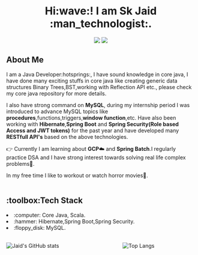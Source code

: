 <h1 align="center">Hi:wave:! I am Sk Jaid :man_technologist:.</h1>
<p align="center">
<a href="https://www.linkedin.com/in/sk-jaid-800230193/"><img src="https://img.shields.io/badge/linkedin%20-%230077B5.svg?&style=for-the-badge&logo=linkedin&logoColor=white"/></a>
<a href="https://leetcode.com/JJ_programmer/"><img src="https://camo.githubusercontent.com/9009e098c2603c3e657e7f1754da9a88ba7ca17cbbc95abbac4257b26ec6ff8a/68747470733a2f2f696d672e736869656c64732e696f2f62616467652f2d4c656574436f64652d4646413131363f7374796c653d666f722d7468652d6261646765266c6f676f3d4c656574436f6465266c6f676f436f6c6f723d626c61636b"></a>
</p>

<h2>About Me</h2>
<p> I am a Java Developer:hotsprings:, I have sound knowledge in core java, I have done many exciting stuffs in core java like creating generic data structures Binary Trees,BST,working with Reflection API etc., please check my core java repository for more details.<br/>

I also have strong command on **MySQL**, during my internship period I was introduced to advance MySQL topics like **procedures**,functions,triggers,**window function**,etc.
Have also been working with **Hibernate**,**Spring Boot** and **Spring Security(Role based Access and JWT tokens)** for the past year and have developed many **RESTfull API's** based on the above technologies.<br/>

:point_right: Currently I am learning about **GCP**:cloud: and **Spring Batch**.I regularly practice DSA and I have strong interest towards solving real life complex problems:zany_face:.<br/>
  
In my free time I like to workout or watch horror movies:ghost:.<br/>
  <br/>
</p>
  <h2>:toolbox:Tech Stack</h2>
  <li>:computer: Core Java, Scala.</li>
  <li>:hammer: Hibernate,Spring Boot,Spring Security.</li>
  <li>:floppy_disk: MySQL.</li>
  
  <br/>
  
  
  ![Jaid's GitHub stats](https://github-readme-stats.vercel.app/api?username=ProgrammerJaid&show_icons=true&theme=city_lights)&nbsp;&nbsp;&nbsp;&nbsp;&nbsp;&nbsp;&nbsp;&nbsp;&nbsp;&nbsp;&nbsp;&nbsp;&nbsp;&nbsp;&nbsp;&nbsp;&nbsp;&nbsp;&nbsp;&nbsp;&nbsp;&nbsp;&nbsp;&nbsp;&nbsp;&nbsp;&nbsp;&nbsp;&nbsp;&nbsp;&nbsp;&nbsp;&nbsp;&nbsp;&nbsp;&nbsp;&nbsp;&nbsp;&nbsp;&nbsp;&nbsp;&nbsp;
  ![Top Langs](https://github-readme-stats.vercel.app/api/top-langs/?username=ProgrammerJaid&theme=city_lights)
